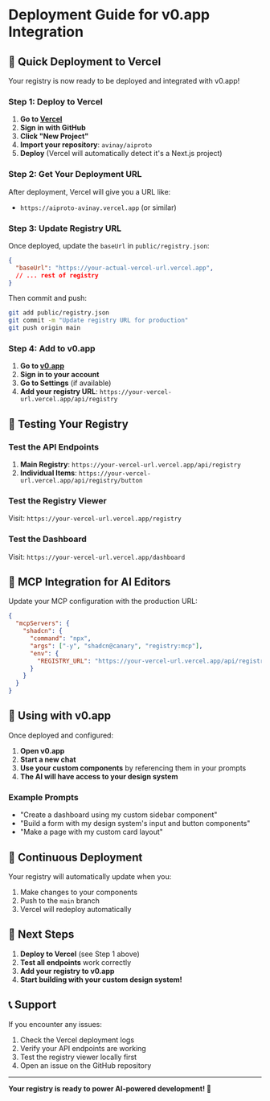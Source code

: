 # Deployment Guide for v0.app Integration

## 🚀 Quick Deployment to Vercel

Your registry is now ready to be deployed and integrated with v0.app!

### Step 1: Deploy to Vercel

1. **Go to [Vercel](https://vercel.com)**
2. **Sign in with GitHub**
3. **Click "New Project"**
4. **Import your repository**: `avinay/aiproto`
5. **Deploy** (Vercel will automatically detect it's a Next.js project)

### Step 2: Get Your Deployment URL

After deployment, Vercel will give you a URL like:
- `https://aiproto-avinay.vercel.app` (or similar)

### Step 3: Update Registry URL

Once deployed, update the `baseUrl` in `public/registry.json`:

```json
{
  "baseUrl": "https://your-actual-vercel-url.vercel.app",
  // ... rest of registry
}
```

Then commit and push:
```bash
git add public/registry.json
git commit -m "Update registry URL for production"
git push origin main
```

### Step 4: Add to v0.app

1. **Go to [v0.app](https://v0.app)**
2. **Sign in to your account**
3. **Go to Settings** (if available)
4. **Add your registry URL**: `https://your-vercel-url.vercel.app/api/registry`

## 🔗 Testing Your Registry

### Test the API Endpoints

1. **Main Registry**: `https://your-vercel-url.vercel.app/api/registry`
2. **Individual Items**: `https://your-vercel-url.vercel.app/api/registry/button`

### Test the Registry Viewer

Visit: `https://your-vercel-url.vercel.app/registry`

### Test the Dashboard

Visit: `https://your-vercel-url.vercel.app/dashboard`

## 🤖 MCP Integration for AI Editors

Update your MCP configuration with the production URL:

```json
{
  "mcpServers": {
    "shadcn": {
      "command": "npx",
      "args": ["-y", "shadcn@canary", "registry:mcp"],
      "env": {
        "REGISTRY_URL": "https://your-vercel-url.vercel.app/api/registry"
      }
    }
  }
}
```

## 📝 Using with v0.app

Once deployed and configured:

1. **Open v0.app**
2. **Start a new chat**
3. **Use your custom components** by referencing them in your prompts
4. **The AI will have access to your design system**

### Example Prompts

- "Create a dashboard using my custom sidebar component"
- "Build a form with my design system's input and button components"
- "Make a page with my custom card layout"

## 🔄 Continuous Deployment

Your registry will automatically update when you:
1. Make changes to your components
2. Push to the `main` branch
3. Vercel will redeploy automatically

## 🎯 Next Steps

1. **Deploy to Vercel** (see Step 1 above)
2. **Test all endpoints** work correctly
3. **Add your registry to v0.app**
4. **Start building with your custom design system!**

## 📞 Support

If you encounter any issues:
1. Check the Vercel deployment logs
2. Verify your API endpoints are working
3. Test the registry viewer locally first
4. Open an issue on the GitHub repository

---

**Your registry is ready to power AI-powered development! 🚀**
